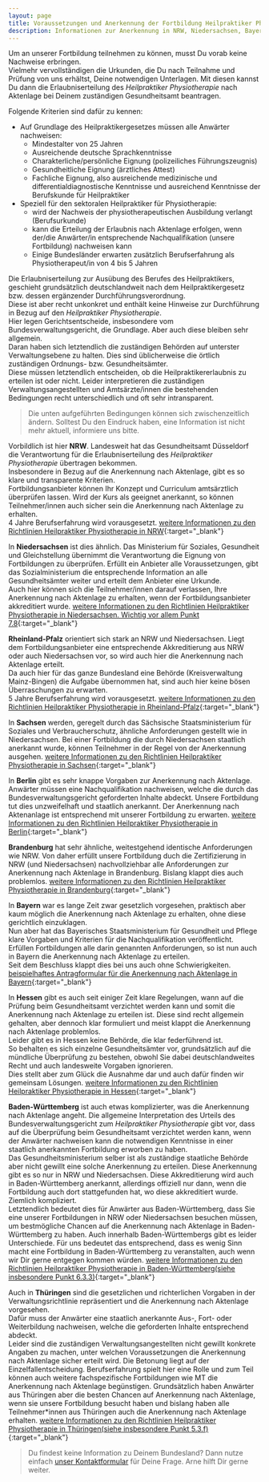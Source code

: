 ```yaml
---
layout: page
title: Voraussetzungen und Anerkennung der Fortbildung Heilpraktiker Physiotherapie
description: Informationen zur Anerkennung in NRW, Niedersachsen, Bayern, Baden-Württemberg, Hessen und anderen Bundesländern
---
```


Um an unserer Fortbildung teilnehmen zu können, musst Du vorab keine Nachweise erbringen.  
Vielmehr vervollständigen die Urkunden, die Du nach Teilnahme und Prüfung von uns erhältst, Deine notwendigen Unterlagen.
Mit diesen kannst Du dann die Erlaubniserteilung des <em>Heilpraktiker Physiotherapie</em> nach Aktenlage bei Deinem zuständigen Gesundheitsamt beantragen.

Folgende Kriterien sind dafür zu kennen:

- Auf Grundlage des Heilpraktikergesetzes müssen alle Anwärter nachweisen:
    - Mindestalter von 25 Jahren
    - Ausreichende deutsche Sprachkenntnisse
    - Charakterliche/persönliche Eignung \(polizeiliches Führungszeugnis\)
    - Gesundheitliche Eignung \(ärztliches Attest\)
    - Fachliche Eignung, also ausreichende medizinische und differentialdiagnostische Kenntnisse und ausreichend Kenntnisse der Berufskunde für Heilpraktiker
- Speziell für den sektoralen Heilpraktiker für Physiotherapie:
    - wird der Nachweis der physiotherapeutischen Ausbildung verlangt \(Berufsurkunde\)
    - kann die Erteilung der Erlaubnis nach Aktenlage erfolgen, wenn der/die Anwärter/in entsprechende Nachqualifikation \(unsere Fortbildung\) nachweisen kann
    - Einige Bundesländer erwarten zusätzlich Berufserfahrung als Physiotherapeut/in von 4 bis 5 Jahren

Die Erlaubniserteilung zur Ausübung des Berufes des Heilpraktikers, geschieht grundsätzlich deutschlandweit nach dem Heilpraktikergesetz bzw. dessen ergänzender Durchführungsverordnung.  
Diese ist aber recht unkonkret und enthält keine Hinweise zur Durchführung in Bezug auf den <em>Heilpraktiker Physiotherapie</em>.  
Hier legen Gerichtsentscheide, insbesondere vom Bundesverwaltungsgericht, die Grundlage. Aber auch diese bleiben sehr allgemein.  
Daran haben sich letztendlich die zuständigen Behörden auf unterster Verwaltungsebene zu halten. Dies sind üblicherweise die örtlich zuständigen Ordnungs- bzw. Gesundheitsämter.  
Diese müssen letztendlich entscheiden, ob die Heilpraktikererlaubnis zu erteilen ist oder nicht.
Leider interpretieren die zuständigen Verwaltungsangestellten und Amtsärzte/innen die bestehenden Bedingungen recht unterschiedlich und oft sehr intransparent.

 > Die unten aufgeführten Bedingungen können sich zwischenzeitlich ändern. Solltest Du den Eindruck haben, eine Information ist nicht mehr aktuell, informiere uns bitte.

Vorbildlich ist hier **NRW**. Landesweit hat das Gesundheitsamt Düsseldorf die Verantwortung für die Erlaubniserteilung des <em>Heilpraktiker Physiotherapie</em> übertragen bekommen.  
Insbesondere in Bezug auf die Anerkennung nach Aktenlage, gibt es so klare und transparente Kriterien.  
Fortbildungsanbieter können Ihr Konzept und Curriculum amtsärztlich überprüfen lassen. Wird der Kurs als geeignet anerkannt, so können Teilnehmer/innen auch sicher sein die Anerkennung nach Aktenlage zu erhalten.  
4 Jahre Berufserfahrung wird vorausgesetzt. [weitere Informationen zu den Richtlinien Heilpraktiker Physiotherapie in NRW](https://www2.duesseldorf.de/gesundheitsamt/fachpublikum-fortbildungen/heilpraktiker/kriterienkatalog-hp-physiotherapie.html){:target="_blank"}


In **Niedersachsen** ist dies ähnlich. Das Ministerium für Soziales, Gesundheit und Gleichstellung übernimmt die Verantwortung die Eignung von Fortbildungen zu überprüfen. Erfüllt ein Anbieter alle Voraussetzungen, gibt das Sozialministerium die entsprechende Information an alle Gesundheitsämter weiter und erteilt dem Anbieter eine Urkunde.  
Auch hier können sich die Teilnehmer/innen darauf verlassen, Ihre Anerkennung nach Aktenlage zu erhalten, wenn der Fortbildungsanbieter akkreditiert wurde. [weitere Informationen zu den Richtlinien Heilpraktiker Physiotherapie in Niedersachsen. Wichtig vor allem Punkt 7.8](https://www.soziales.niedersachsen.de/download/401/Richtlinie_zur_Durchfuehrung_des_Verfahrens_zur_Erteilung_einer_Erlaubnis_nach_dem_Heilpraktikergesetz.pdf){:target="_blank"}


**Rheinland-Pfalz** orientiert sich stark an NRW und Niedersachsen. Liegt dem Fortbildungsanbieter eine entsprechende Akkreditierung aus NRW oder auch Niedersachsen vor, so wird auch hier die Anerkennung nach Aktenlage erteilt.  
Da auch hier für das ganze Bundesland eine Behörde \(Kreisverwaltung Mainz-Bingen\) die Aufgabe übernommen hat, sind auch hier keine bösen Überraschungen zu erwarten.  
5 Jahre Berufserfahrung wird vorausgesetzt. [weitere Informationen zu den Richtlinien Heilpraktiker Physiotherapie in Rheinland-Pfalz](https://www.mainz-bingen.de/de/Familie-Jugend-Asyl-Gesundheit-Soziales/Gesundheit/Heilpraktiker/Physiotherapie.php){:target="_blank"}



In **Sachsen** werden, geregelt durch das Sächsische Staatsministerium für Soziales und Verbraucherschutz, ähnliche Anforderungen gestellt wie in Niedersachsen. Bei einer Fortbildung die durch Niedersachsen staatlich anerkannt wurde, können Teilnehmer in der Regel von der Anerkennung ausgehen. [weitere Informationen zu den Richtlinien Heilpraktiker Physiotherapie in Sachsen](http://amt24.sachsen.de/ZFinder/verfahren.do?action=showdetail&modul=VB&id=601598!0){:target="_blank"}


In **Berlin** gibt es sehr knappe Vorgaben zur Anerkennung nach Aktenlage. Anwärter müssen eine Nachqualifikation nachweisen, welche die durch das Bundesverwaltungsgericht geforderten Inhalte abdeckt.
Unsere Fortbildung tut dies unzweifelhaft und staatlich anerkannt. Der Anerkennung nach Aktenanlage ist entsprechend mit unserer Fortbildung zu erwarten.
[weitere Informationen zu den Richtlinien Heilpraktiker Physiotherapie in Berlin](https://www.berlin.de/ba-tempelhof-schoeneberg/politik-und-verwaltung/aemter/gesundheitsamt/heilpraktikerbereich/zulassungsvoraussetzungen-und-unterlagen-zur-antragstellung-379579.php#Physiotherapie){:target="_blank"}


**Brandenburg** hat sehr ähnliche, weitestgehend identische Anforderungen wie NRW. Von daher erfüllt unsere Fortbildung duch die Zertifizierung in NRW (und Niedersachsen) nachvollziehbar alle Anforderungen zur Anerkennung nach Aktenlage in Brandenburg. Bislang klappt dies auch problemlos. [weitere Informationen zu den Richtlinien Heilpraktiker Physiotherapie in Brandenburg](http://vv.potsdam.de/vv/Heilpraktikerueberpruefung_-_Physiotherapie__Kriterienkatalog_zur_Ueberpruefung_nach_Aktenlage_24.05.17.pdf){:target="_blank"}


In **Bayern** war es lange Zeit zwar gesetzlich vorgesehen, praktisch aber kaum möglich die Anerkennung nach Aktenlage zu erhalten, ohne diese gerichtlich einzuklagen.  
Nun aber hat das Bayerisches Staatsministerium für Gesundheit und Pflege klare Vorgaben und Kriterien für die Nachqualifikation veröffentlicht.  
Erfüllen Fortbildungen alle darin genannten Anforderungen, so ist nun auch in Bayern die Anerkennung nach Aktenlage zu erteilen.  
Seit dem Beschluss klappt dies bei uns auch ohne Schwierigkeiten.
[beispielhaftes Antragformular für die Anerkennung nach Aktenlage in Bayern](http://www.landkreis-wuerzburg.de/media/custom/2680_748_1.PDF?1485357217){:target="_blank"}


In **Hessen** gibt es auch seit einiger Zeit klare Regelungen, wann auf die Prüfung beim Gesundheitsamt verzichtet werden kann und somit die Anerkennung nach Aktenlage zu erteilen ist. 
Diese sind recht allgemein gehalten, aber dennoch klar formuliert und meist klappt die Anerkennung nach Aktenlage problemlos.  
Leider gibt es in Hessen keine Behörde, die klar federführend ist.  
So behalten es sich einzelne Gesundheitsämter vor, grundsätzlich auf die mündliche Überprüfung zu bestehen, obwohl Sie dabei deutschlandweites Recht und auch landesweite Vorgaben ignorieren.  
Dies stellt aber zum Glück die Ausnahme dar und auch dafür finden wir gemeinsam Lösungen.
[weitere Informationen zu den Richtlinien Heilpraktiker Physiotherapie in Hessen](https://www.jurion.de/gesetze/hpgdrl_he/5/){:target="_blank"}


**Baden-Württemberg** ist auch etwas komplizierter, was die Anerkennung nach Aktenlage angeht.
Die allgemeine Interpretation des Urteils des Bundesverwaltungsgericht zum <em>Heilpraktiker Physiotherapie</em> gibt vor, dass auf die Überprüfung beim Gesundheitsamt verzichtet werden kann, wenn der Anwärter nachweisen kann die notwendigen Kenntnisse in einer staatlich anerkannten Fortbildung erworben zu haben.  
Das Gesundheitsministerium selber ist als zuständige staatliche Behörde aber nicht gewillt eine solche Anerkennung zu erteilen. Diese Anerkennung gibt es so nur in NRW und Niedersachsen. 
Diese Akkreditierung wird auch in Baden-Württemberg anerkannt, allerdings offiziell nur dann, wenn die Fortbildung auch dort stattgefunden hat, wo diese akkreditiert wurde.  
Ziemlich kompliziert.  
Letztendlich bedeutet dies für Anwärter aus Baden-Württemberg, dass Sie eine unserer Fortbildungen in NRW oder Niedersachsen besuchen müssen, um bestmögliche Chancen auf die Anerkennung nach Aktenlage in Baden-Württemberg zu haben.
Auch innerhalb Baden-Württembergs gibt es leider Unterschiede. 
Für uns bedeutet das entsprechend, dass es wenig Sinn macht eine Fortbildung in Baden-Württemberg zu veranstalten, auch wenn wir Dir gerne entgegen kommen würden.
[weitere Informationen zu den Richtlinien Heilpraktiker Physiotherapie in Baden-Württemberg(siehe insbesondere Punkt 6.3.3)](https://www.kreis-tuebingen.de/site/LRA-Tuebingen-Internet-Root/get/params_E535554938/610654/Verwaltungsvorschrift%20des%20Sozialministeriums%20zur%20Durchf%C3%BChrung%20des%20Heilpraktikergesetzes.pdf){:target="_blank"}


Auch in **Thüringen** sind die gesetzlichen und richterlichen Vorgaben in der Verwaltungsrichtlinie repräsentiert und die Anerkennung nach Aktenlage vorgesehen.  
Dafür muss der Anwärter eine staatlich anerkannte Aus-, Fort- oder Weiterbildung nachweisen, welche die geforderten Inhalte entsprechend abdeckt.  
Leider sind die zuständigen Verwaltungsangestellten nicht gewillt konkrete Angaben zu machen, unter welchen Voraussetzungen die Anerkennung nach Aktenlage sicher erteilt wird. Die Betonung liegt auf der Einzelfallentscheidung. Berufserfahrung spielt hier eine Rolle und zum Teil können auch weitere fachspezifische Fortbildungen wie MT die Anerkennung nach Aktenlage begünstigen.
Grundsätzlich haben Anwärter aus Thüringen aber die besten Chancen auf Anerkennung nach Aktenlage, wenn sie unsere Fortbildung besucht haben und bislang haben alle Teilnehmer*innen aus Thüringen auch die Anerkennung nach Aktenlage erhalten.
[weitere Informationen zu den Richtlinien Heilpraktiker Physiotherapie in Thüringen(siehe insbesondere Punkt 5.3.f)](http://landesrecht.thueringen.de/jportal/portal/t/108g/page/bsthueprod.psml;jsessionid=A225061F691C8BB3F8F1106EB00E7FD0.jp27?doc.hl=1&doc.id=VVTH-VVTH000006268&documentnumber=17&numberofresults=18&doctyp=vvth&showdoccase=1&doc.part=F&paramfromHL=true#ivz5){:target="_blank"}



  > Du findest keine Information zu Deinem Bundesland? Dann nutze einfach [unser Kontaktformular]({{site.baseurl}}/kontakt/) für Deine Frage. Arne hilft Dir gerne weiter.





